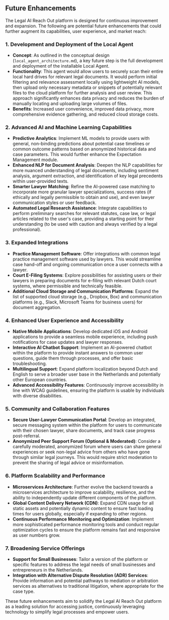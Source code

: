## Future Enhancements

The Legal AI Reach Out platform is designed for continuous improvement and expansion. The following are potential future enhancements that could further augment its capabilities, user experience, and market reach:

### 1. Development and Deployment of the Local Agent

*   **Concept**: As outlined in the conceptual design (`local_agent_architecture.md`), a key future step is the full development and deployment of the installable Local Agent.
*   **Functionality**: This agent would allow users to securely scan their entire local hard drives for relevant legal documents. It would perform initial filtering and relevance assessment locally using lightweight AI models, then upload only necessary metadata or snippets of potentially relevant files to the cloud platform for further analysis and user review. This approach significantly enhances data privacy and reduces the burden of manually locating and uploading large volumes of files.
*   **Benefits**: Increased user convenience, improved data privacy, more comprehensive evidence gathering, and reduced cloud storage costs.

### 2. Advanced AI and Machine Learning Capabilities

*   **Predictive Analytics**: Implement ML models to provide users with general, non-binding predictions about potential case timelines or common outcome patterns based on anonymized historical data and case parameters. This would further enhance the Expectation Management module.
*   **Enhanced NLP for Document Analysis**: Deepen the NLP capabilities for more nuanced understanding of legal documents, including sentiment analysis, argument extraction, and identification of key legal precedents within user-provided texts.
*   **Smarter Lawyer Matching**: Refine the AI-powered case matching to incorporate more granular lawyer specializations, success rates (if ethically and legally permissible to obtain and use), and even lawyer communication styles or user feedback.
*   **Automated Legal Research Assistance**: Integrate capabilities to perform preliminary searches for relevant statutes, case law, or legal articles related to the user's case, providing a starting point for their understanding (to be used with caution and always verified by a legal professional).

### 3. Expanded Integrations

*   **Practice Management Software**: Offer integrations with common legal practice management software used by lawyers. This would streamline case hand-off and ongoing communication once a user connects with a lawyer.
*   **Court E-Filing Systems**: Explore possibilities for assisting users or their lawyers in preparing documents for e-filing with relevant Dutch court systems, where permissible and technically feasible.
*   **Additional Cloud Storage and Communication Platforms**: Expand the list of supported cloud storage (e.g., Dropbox, Box) and communication platforms (e.g., Slack, Microsoft Teams for business users) for document aggregation.

### 4. Enhanced User Experience and Accessibility

*   **Native Mobile Applications**: Develop dedicated iOS and Android applications to provide a seamless mobile experience, including push notifications for case updates and lawyer responses.
*   **Interactive AI Chatbot Support**: Implement an AI-powered chatbot within the platform to provide instant answers to common user questions, guide them through processes, and offer basic troubleshooting.
*   **Multilingual Support**: Expand platform localization beyond Dutch and English to serve a broader user base in the Netherlands and potentially other European countries.
*   **Advanced Accessibility Features**: Continuously improve accessibility in line with WCAG guidelines, ensuring the platform is usable by individuals with diverse disabilities.

### 5. Community and Collaboration Features

*   **Secure User-Lawyer Communication Portal**: Develop an integrated, secure messaging system within the platform for users to communicate with their chosen lawyer, share documents, and track case progress post-referral.
*   **Anonymized Peer Support Forum (Optional & Moderated)**: Consider a carefully moderated, anonymized forum where users can share general experiences or seek non-legal advice from others who have gone through similar legal journeys. This would require strict moderation to prevent the sharing of legal advice or misinformation.

### 6. Platform Scalability and Performance

*   **Microservices Architecture**: Further evolve the backend towards a microservices architecture to improve scalability, resilience, and the ability to independently update different components of the platform.
*   **Global Content Delivery Network (CDN)**: Expand CDN usage for all static assets and potentially dynamic content to ensure fast loading times for users globally, especially if expanding to other regions.
*   **Continuous Performance Monitoring and Optimization**: Implement more sophisticated performance monitoring tools and conduct regular optimization cycles to ensure the platform remains fast and responsive as user numbers grow.

### 7. Broadening Service Offerings

*   **Support for Small Businesses**: Tailor a version of the platform or specific features to address the legal needs of small businesses and entrepreneurs in the Netherlands.
*   **Integration with Alternative Dispute Resolution (ADR) Services**: Provide information and potential pathways to mediation or arbitration services as alternatives to traditional litigation, where appropriate for the case type.

These future enhancements aim to solidify the Legal AI Reach Out platform as a leading solution for accessing justice, continuously leveraging technology to simplify legal processes and empower users.
